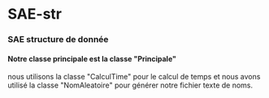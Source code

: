 # SAE-str
### SAE structure de donnée 

#### Notre classe principale est la classe "Principale" 
nous utilisons la classe "CalculTime" pour le calcul de temps et nous avons 
utilisé la classe "NomAleatoire" pour générer notre fichier texte de noms.

